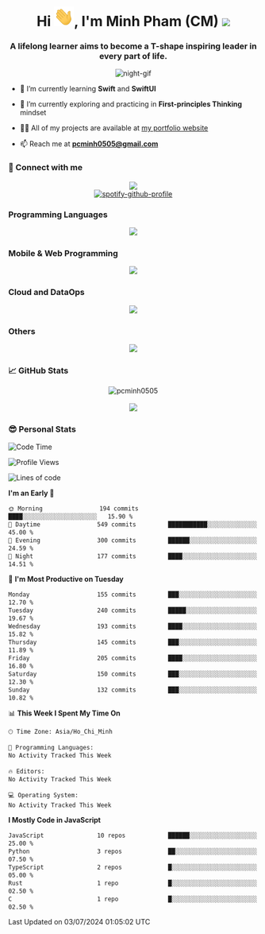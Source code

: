 <h1 align="center">Hi <img src="https://raw.githubusercontent.com/ABSphreak/ABSphreak/master/gifs/Hi.gif" width="40px" />, I'm Minh Pham (CM) <img src="https://media.giphy.com/media/1ynCEtlgMPAeNAqdnu/giphy.gif" width="20px" /> </h1>
<h3 align="center">A lifelong learner aims to become a T-shape inspiring leader in every part of life.</h3>

<p align="center">
  <img src="https://media.giphy.com/media/xUA7bdpLxQhsSQdyog/giphy.gif" alt="night-gif" height="200em"/>
</p>

- 🌱 I’m currently learning **Swift** and **SwiftUI**

- 🔭 I’m currently exploring and practicing in **First-principles Thinking** mindset

- 👨‍💻 All of my projects are available at [my portfolio website](https://pcminh0505.vercel.app/)

- 📫 Reach me at **pcminh0505@gmail.com**


<h3 align="left">🧬 Connect with me</h3>
<p align="center">
<a href="https://linkedin.com/in/pcminh0505" target="blank"><img align="center" src="https://img.shields.io/badge/linkedin-%230077B5.svg?style=for-the-badge&logo=linkedin&logoColor=white" /></a>
<br/>
<a href="https://spotify-github-profile.vercel.app/api/view?uid=217d5ndg2rakxarcnspwomj7q&redirect=true">
  <img height="350em" src="https://spotify-github-profile.vercel.app/api/view?uid=217d5ndg2rakxarcnspwomj7q&cover_image=true&theme=default&bar_color_cover=true" alt="spotify-github-profile" />
</a>
</p>

<h3 align="left">Programming Languages</h3>
<p align="center">
  <a href="https://skillicons.dev">
    <img src="https://skillicons.dev/icons?i=py,ts,go,rust,java,swift,dart,solidity,cpp" />
  </a>
</p>

<h3 align="left">Mobile & Web Programming</h3>
<p align="center">
  <a href="https://skillicons.dev">
    <img src="https://skillicons.dev/icons?i=react,nextjs,flutter,graphql,fastapi,nodejs,spring,postgres,mongodb" />
  </a>
</p>

<h3 align="left">Cloud and DataOps</h3>
<p align="center">
  <a href="https://skillicons.dev">
     <img src="https://skillicons.dev/icons?i=aws,firebase,gcp,supabase,vercel,docker,kafka,redis,cassandra" />
  </a>
</p>

<h3 align="left">Others</h3>
<p align="center">
  <a href="https://skillicons.dev">
    <img src="https://skillicons.dev/icons?i=apple,anaconda,vscode,figma,postman,notion,obsidian" />
  </a>
</p>

<h3 align="left">📈 GitHub Stats</h3>

<p align="center">
<img height="180em" src="https://github-readme-stats.vercel.app/api?username=pcminh0505&count_private=true&show_icons=true&include_all_commits=true&theme=ayu-mirage&show_icons=true&locale=en" alt="pcminh0505" />
<br/><br/>
<img src="https://github-profile-trophy.vercel.app/?username=pcminh0505&theme=onedark&rank=SECRET,SSS,SS,S,AAA,AA,A&column=3" />
</p>

<h3 align="left">😎 Personal Stats</h3>

<!--START_SECTION:waka-->
![Code Time](http://img.shields.io/badge/Code%20Time-1%2C241%20hrs%2012%20mins-blue)

![Profile Views](http://img.shields.io/badge/Profile%20Views-0-blue)

![Lines of code](https://img.shields.io/badge/From%20Hello%20World%20I%27ve%20Written-10.0%20million%20lines%20of%20code-blue)

**I'm an Early 🐤** 

```text
🌞 Morning                194 commits         ████░░░░░░░░░░░░░░░░░░░░░   15.90 % 
🌆 Daytime                549 commits         ███████████░░░░░░░░░░░░░░   45.00 % 
🌃 Evening                300 commits         ██████░░░░░░░░░░░░░░░░░░░   24.59 % 
🌙 Night                  177 commits         ████░░░░░░░░░░░░░░░░░░░░░   14.51 % 
```
📅 **I'm Most Productive on Tuesday** 

```text
Monday                   155 commits         ███░░░░░░░░░░░░░░░░░░░░░░   12.70 % 
Tuesday                  240 commits         █████░░░░░░░░░░░░░░░░░░░░   19.67 % 
Wednesday                193 commits         ████░░░░░░░░░░░░░░░░░░░░░   15.82 % 
Thursday                 145 commits         ███░░░░░░░░░░░░░░░░░░░░░░   11.89 % 
Friday                   205 commits         ████░░░░░░░░░░░░░░░░░░░░░   16.80 % 
Saturday                 150 commits         ███░░░░░░░░░░░░░░░░░░░░░░   12.30 % 
Sunday                   132 commits         ███░░░░░░░░░░░░░░░░░░░░░░   10.82 % 
```


📊 **This Week I Spent My Time On** 

```text
🕑︎ Time Zone: Asia/Ho_Chi_Minh

💬 Programming Languages: 
No Activity Tracked This Week

🔥 Editors: 
No Activity Tracked This Week

💻 Operating System: 
No Activity Tracked This Week
```

**I Mostly Code in JavaScript** 

```text
JavaScript               10 repos            ██████░░░░░░░░░░░░░░░░░░░   25.00 % 
Python                   3 repos             ██░░░░░░░░░░░░░░░░░░░░░░░   07.50 % 
TypeScript               2 repos             █░░░░░░░░░░░░░░░░░░░░░░░░   05.00 % 
Rust                     1 repo              █░░░░░░░░░░░░░░░░░░░░░░░░   02.50 % 
C                        1 repo              █░░░░░░░░░░░░░░░░░░░░░░░░   02.50 % 
```




 Last Updated on 03/07/2024 01:05:02 UTC
<!--END_SECTION:waka-->

